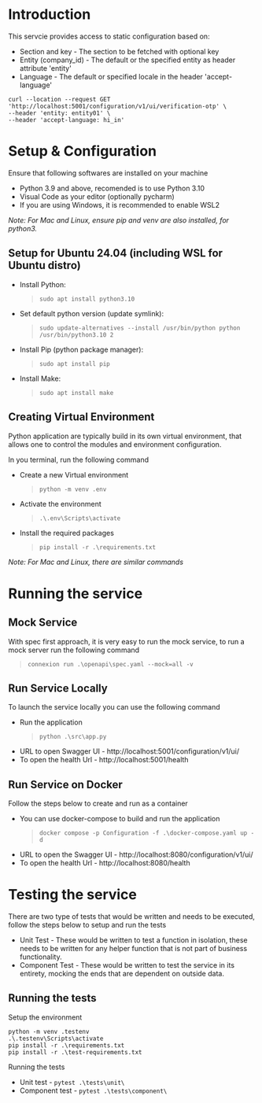 # Introduction 
This servcie provides access to static configuration based on:
- Section and key - The section to be fetched with optional key
- Entity (company_id) - The default or the specified entity as header attribute 'entity'
- Language - The default or specified locale in the header 'accept-language'

```curl
curl --location --request GET 'http://localhost:5001/configuration/v1/ui/verification-otp' \
--header 'entity: entity01' \
--header 'accept-language: hi_in'
```

# Setup & Configuration

Ensure that following softwares are installed on your machine
- Python 3.9 and above, recomended is to use Python 3.10
- Visual Code as your editor (optionally pycharm)
- If you are using Windows, it is recommended to enable WSL2

*Note: For Mac and Linux, ensure pip and venv are also installed, for python3.*

## Setup for Ubuntu 24.04 (including WSL for Ubuntu distro)

- Install Python: 
    > ```sudo apt install python3.10```
- Set default python version (update symlink): 
    > ```sudo update-alternatives --install /usr/bin/python python /usr/bin/python3.10 2```
- Install Pip (python package manager):
    > ```sudo apt install pip```
- Install Make: 
    > ```sudo apt install make```

## Creating Virtual Environment

Python application are typically build in its own virtual environment, that allows one to control the modules and environment configuration.

In you terminal, run the following command
- Create a new Virtual environment
    > ```python -m venv .env```
- Activate the environment
    > ```.\.env\Scripts\activate```
- Install the required packages
    > ```pip install -r .\requirements.txt```

*Note: For Mac and Linux, there are similar commands*

# Running the service
## Mock Service
With spec first approach, it is very easy to run the mock service, to run a mock server run the following command

> ```connexion run .\openapi\spec.yaml --mock=all -v```

## Run Service Locally
To launch the service locally you can use the following command

- Run the application 
    > ```python .\src\app.py```
- URL to open Swagger UI - http://localhost:5001/configuration/v1/ui/
- To open the health Url - http://localhost:5001/health

## Run Service on Docker
Follow the steps below to create and run as a container

- You can use docker-compose to build and run the application
    > ```docker compose -p Configuration -f .\docker-compose.yaml up -d```
- URL to open the Swagger UI - http://localhost:8080/configuration/v1/ui/
- To open the health Url - http://localhost:8080/health


# Testing the service

There are two type of tests that would be written and needs to be executed, follow the steps below to setup and run the tests

- Unit Test - These would be written to test a function in isolation, these needs to be written for any helper function that is not part of business functionality.
- Component Test - These would be written to test the service in its entirety, mocking the ends that are dependent on outside data.

## Running the tests

Setup the environment

```
python -m venv .testenv
.\.testenv\Scripts\activate
pip install -r .\requirements.txt
pip install -r .\test-requirements.txt
```

Running the tests
- Unit test - ```pytest .\tests\unit\```
- Component test - ```pytest .\tests\component\```
